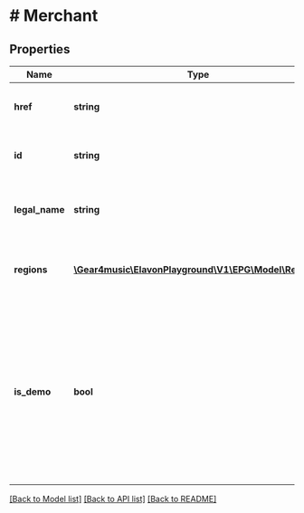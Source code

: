 # # Merchant

## Properties

Name | Type | Description | Notes
------------ | ------------- | ------------- | -------------
**href** | **string** | Merchant [Resource URL](#section/Overview/Values) (self link) | [optional] [readonly]
**id** | **string** | Merchant [Resource ID](#section/Overview/Values) assigned by server. | [optional] [readonly]
**legal_name** | **string** | Legal name under which the merchant operates | [optional] [readonly]
**regions** | [**\Gear4music\ElavonPlayground\V1\EPG\Model\Region[]**](Region.md) | Regions in which the merchant operates, NA/EU | [optional] [readonly]
**is_demo** | **bool** | Is this a demo merchant for evaluation purposes only? Demo merchants do not interact with processors or issuers. No funds will ever be transferred | [optional] [readonly]

[[Back to Model list]](../../README.md#models) [[Back to API list]](../../README.md#endpoints) [[Back to README]](../../README.md)
